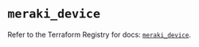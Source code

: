 # `meraki_device`

Refer to the Terraform Registry for docs: [`meraki_device`](https://registry.terraform.io/providers/ciscodevnet/meraki/1.7.1/docs/resources/device).
